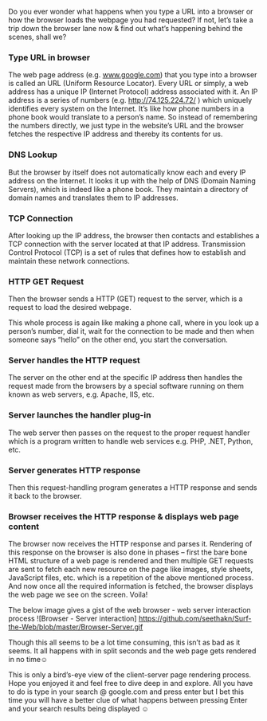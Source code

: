 Do you ever wonder what happens when you type a URL into a browser or how the browser loads the webpage you had requested? 
If not, let’s take a trip down the browser lane now & find out what’s happening behind the scenes, shall we?

### Type URL in browser
The web page address (e.g. www.google.com) that you type into a browser is called an URL (Uniform Resource Locator). Every URL or simply, a web address has a unique IP (Internet Protocol) address associated with it. An IP address is a series of numbers (e.g. http://74.125.224.72/ ) which uniquely identifies every system on the Internet. It’s like how phone numbers in a phone book would translate to a person’s name. So instead of remembering the numbers directly, we just type in the website’s URL and the browser fetches the respective IP address and thereby its contents for us. 

### DNS Lookup
But the browser by itself does not automatically know each and every IP address on the Internet. It looks it up with the help of DNS (Domain Naming Servers), which is indeed like a phone book. They maintain a directory of domain names and translates them to IP addresses.

### TCP Connection
After looking up the IP address, the browser then contacts and establishes a TCP connection with the server located at that IP address. Transmission Control Protocol (TCP) is a set of rules that defines how to establish and maintain these network connections.

### HTTP GET Request
Then the browser sends a HTTP (GET) request to the server, which is a request to load the desired webpage. 

This whole process is again like making a phone call, where in you look up a person’s number, dial it, wait for the connection to be made and then when someone says “hello” on the other end, you start the conversation.

### Server handles the HTTP request
The server on the other end at the specific IP address then handles the request made from the browsers by a special software running on them known as web servers, e.g. Apache, IIS, etc. 

### Server launches the handler plug-in
The web server then passes on the request to the proper request handler which is a program written to handle web services e.g. PHP, .NET, Python, etc.

### Server generates HTTP response
Then this request-handling program generates a HTTP response and sends it back to the browser.

### Browser receives the HTTP response & displays web page content
The browser now receives the HTTP response and parses it.
Rendering of this response on the browser is also done in phases – first the bare bone HTML structure of a web page is rendered and then multiple GET requests are sent to fetch each new resource on the page like images, style sheets, JavaScript files, etc. which is a repetition of the above mentioned process. And now once all the required information is fetched, the browser displays the web page we see on the screen. Voila!

The below image gives a gist of the web browser - web server interaction process 
![Browser - Server interaction]
https://github.com/seethakn/Surf-the-Web/blob/master/Browser-Server.gif

Though this all seems to be a lot time consuming, this isn’t as bad as it seems. It all happens with in split seconds and the web page gets rendered in no time☺

This is only a bird’s-eye view of the client-server page rendering process. Hope you enjoyed it and feel free to dive deep in and explore. All you have to do is type in your search @ google.com and press enter but I bet this time you will have a better clue of what happens between pressing Enter and your search results being displayed ☺
